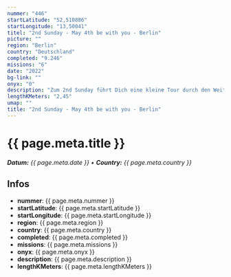 ```yaml
---
nummer: "446"
startLatitude: "52,510886"
startLongitude: "13,50041"
titel: "2nd Sunday - May 4th be with you - Berlin"
picture: ""
region: "Berlin"
country: "Deutschland"
completed: "9.246"
missions: "6"
date: "2022"
bg-link: ""
onyx: "0"
description: "Zum 2nd Sunday führt Dich eine kleine Tour durch den Weitlingkiez von Lichtenberg. Start und Endpunkt sind U+S Lichtenberg.\nThis graphic is submitted / accepted around the Globe in different cities"
lengthKMeters: "2,45"
umap: ""
title: "2nd Sunday - May 4th be with you - Berlin"
---
```


# {{ page.meta.title }}
_**Datum:** {{ page.meta.date }} • **Country:** {{ page.meta.country }}_

## Infos
- **nummer**: {{ page.meta.nummer }}
- **startLatitude**: {{ page.meta.startLatitude }}
- **startLongitude**: {{ page.meta.startLongitude }}
- **region**: {{ page.meta.region }}
- **country**: {{ page.meta.country }}
- **completed**: {{ page.meta.completed }}
- **missions**: {{ page.meta.missions }}
- **onyx**: {{ page.meta.onyx }}
- **description**: {{ page.meta.description }}
- **lengthKMeters**: {{ page.meta.lengthKMeters }}

